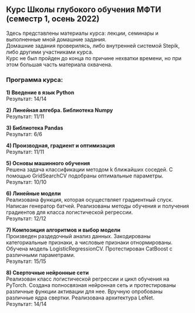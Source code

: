 ## Курс Школы глубокого обучения МФТИ (семестр 1, осень 2022)
Здесь представлены материалы курса: лекции, семинары и выполненные мной домашние задания.   
Домашние задания проверилясь, либо внутренней системой Stepik, либо другими участниками курса.   
Курс не был пройден до конца по причине нехватки времени, но при этом большая часть материала охвачена.

### Программа курса:

**1) Введение в язык Python**  
Результат: 14/14  

**2) Линейная алгебра. Библиотека Numpy**    
Результат: 11/11  

**3) Библиотека Pandas**  
Результат: 6/6  

**4) Производная, градиент и оптимизация**  
Результат: 11/11  

**5) Основы машинного обучения**  
Решена задача классификации методом k ближайших соседей. С помощью GridSearchCV подобраны оптимальные параметры.  
Результат: 10/10  

**6) Линейные модели**  
Реализована функция, которая осуществляет градиентный спуск. Написан генератор батчей. Реализованы методы обучения и получения градиентов для класса логистической регрессии.   
Результат: 12/12 

**7) Композиция алгоритмов и выбор модели**  
Произведен раздедочный анализ данных. Закодированы категориальные признаки, а числовые признаки отнормированы. Обучена модель LogisticRegressionCV. Протестирован CatBoost с различными параметрами.  
Результат: 15/15

**8) Сверточные нейронные сети**  
Реализован класс логистической регрессии и цикл обучения на PyTorch. Создана полносвязная  нейронная сеть и протестированы различные функции активации для нее. Вручную опробованы различные ядра свертки. Реализована архитектура LeNet.  
Результат: 14/14
